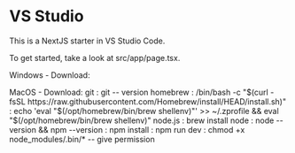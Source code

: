 # VS Studio

This is a NextJS starter in VS Studio Code.

To get started, take a look at src/app/page.tsx.


Windows - Download:


MacOS - Download:
git : git -- version
homebrew : /bin/bash -c "$(curl -fsSL https://raw.githubusercontent.com/Homebrew/install/HEAD/install.sh)"
         : echo 'eval "$(/opt/homebrew/bin/brew shellenv)"' >> ~/.zprofile && eval "$(/opt/homebrew/bin/brew shellenv)"
node.js  : brew install node 
         : node --version && npm --version
         : npm install
         : npm run dev
         : chmod +x node_modules/.bin/*     -- give permission
         
